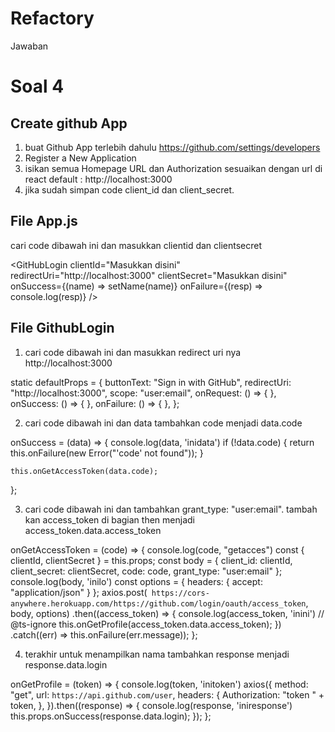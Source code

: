 # Refactory
Jawaban

# Soal 4
## Create github App
1. buat Github App terlebih dahulu https://github.com/settings/developers
2. Register a New Application
3. isikan semua Homepage URL dan Authorization sesuaikan dengan url di react default : http://localhost:3000
4. jika sudah simpan code client_id dan client_secret.

## File App.js

cari code dibawah ini dan masukkan clientid dan clientsecret

  <GitHubLogin
          clientId="Masukkan disini"
          redirectUri="http://localhost:3000"
          clientSecret="Masukkan disini"
          onSuccess={(name) => setName(name)}
          onFailure={(resp) => console.log(resp)}
        />

## File GithubLogin

1. cari code dibawah ini dan masukkan redirect uri nya http://localhost:3000

 static defaultProps = {
    buttonText: "Sign in with GitHub",
    redirectUri: "http://localhost:3000",
    scope: "user:email",
    onRequest: () => { },
    onSuccess: () => { },
    onFailure: () => { },
  };
  
2. cari code dibawah ini dan data tambahkan code menjadi data.code

 onSuccess = (data) => {
    console.log(data, 'inidata')
    if (!data.code) {
      return this.onFailure(new Error("'code' not found"));
    }

    this.onGetAccessToken(data.code);
  };
  
3. cari code dibawah ini dan tambahkan grant_type: "user:email". tambah kan access_token di bagian then menjadi access_token.data.access_token

onGetAccessToken = (code) => {
    console.log(code, "getacces")
    const { clientId, clientSecret } = this.props;
    const body = {
      client_id: clientId,
      client_secret: clientSecret,
      code: code,
      grant_type: "user:email"
    };
    console.log(body, 'inilo')
    const options = { headers: { accept: "application/json" } };
    axios.post(` https://cors-anywhere.herokuapp.com/https://github.com/login/oauth/access_token`, body, options)
      .then((access_token) => {
        console.log(access_token, 'inini')
        // @ts-ignore
        this.onGetProfile(access_token.data.access_token);
      })
      .catch((err) => this.onFailure(err.message));
  };
  
  4. terakhir untuk menampilkan nama tambahkan response menjadi response.data.login
  
   onGetProfile = (token) => {
    console.log(token, 'initoken')
    axios({
      method: "get",
      url: `https://api.github.com/user`,
      headers: {
        Authorization: "token " + token,
      },
    }).then((response) => {
      console.log(response, 'iniresponse')
      this.props.onSuccess(response.data.login);
    });
  };
